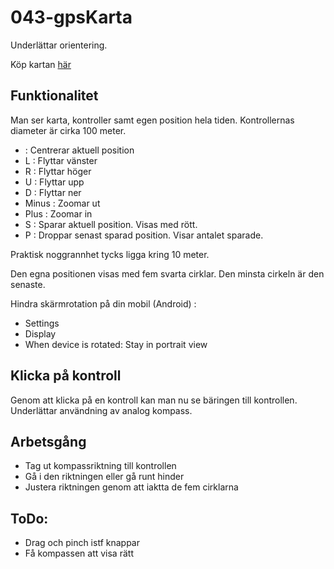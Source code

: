 # 043-gpsKarta

Underlättar orientering.

Köp kartan [här](http://www.skogsluffarna.se/Arrangemang/Naturpasset)

## Funktionalitet

Man ser karta, kontroller samt egen position hela tiden.
Kontrollernas diameter är cirka 100 meter.

*   : Centrerar aktuell position
* L : Flyttar vänster
* R : Flyttar höger
* U : Flyttar upp
* D : Flyttar ner
* Minus : Zoomar ut
* Plus : Zoomar in
* S : Sparar aktuell position. Visas med rött.
* P : Droppar senast sparad position. Visar antalet sparade.

Praktisk noggrannhet tycks ligga kring 10 meter.

Den egna positionen visas med fem svarta cirklar. Den minsta cirkeln är den senaste.

Hindra skärmrotation på din mobil (Android) :
* Settings
* Display
* When device is rotated: Stay in portrait view

## Klicka på kontroll
Genom att klicka på en kontroll kan man nu se bäringen till kontrollen.
Underlättar användning av analog kompass.

## Arbetsgång
* Tag ut kompassriktning till kontrollen
* Gå i den riktningen eller gå runt hinder
* Justera riktningen genom att iaktta de fem cirklarna

## ToDo:

*	Drag och pinch istf knappar
* Få kompassen att visa rätt
